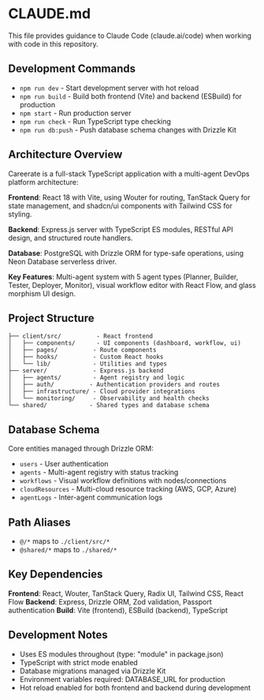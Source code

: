 # CLAUDE.md

This file provides guidance to Claude Code (claude.ai/code) when working with code in this repository.

## Development Commands

- `npm run dev` - Start development server with hot reload
- `npm run build` - Build both frontend (Vite) and backend (ESBuild) for production
- `npm start` - Run production server
- `npm run check` - Run TypeScript type checking
- `npm run db:push` - Push database schema changes with Drizzle Kit

## Architecture Overview

Careerate is a full-stack TypeScript application with a multi-agent DevOps platform architecture:

**Frontend**: React 18 with Vite, using Wouter for routing, TanStack Query for state management, and shadcn/ui components with Tailwind CSS for styling.

**Backend**: Express.js server with TypeScript ES modules, RESTful API design, and structured route handlers.

**Database**: PostgreSQL with Drizzle ORM for type-safe operations, using Neon Database serverless driver.

**Key Features**: Multi-agent system with 5 agent types (Planner, Builder, Tester, Deployer, Monitor), visual workflow editor with React Flow, and glass morphism UI design.

## Project Structure

```
├── client/src/          - React frontend
│   ├── components/      - UI components (dashboard, workflow, ui)
│   ├── pages/          - Route components
│   ├── hooks/          - Custom React hooks
│   └── lib/            - Utilities and types
├── server/             - Express.js backend
│   ├── agents/         - Agent registry and logic
│   ├── auth/          - Authentication providers and routes
│   ├── infrastructure/ - Cloud provider integrations
│   └── monitoring/     - Observability and health checks
└── shared/            - Shared types and database schema
```

## Database Schema

Core entities managed through Drizzle ORM:
- `users` - User authentication
- `agents` - Multi-agent registry with status tracking
- `workflows` - Visual workflow definitions with nodes/connections
- `cloudResources` - Multi-cloud resource tracking (AWS, GCP, Azure)
- `agentLogs` - Inter-agent communication logs

## Path Aliases

- `@/*` maps to `./client/src/*`
- `@shared/*` maps to `./shared/*`

## Key Dependencies

**Frontend**: React, Wouter, TanStack Query, Radix UI, Tailwind CSS, React Flow
**Backend**: Express, Drizzle ORM, Zod validation, Passport authentication
**Build**: Vite (frontend), ESBuild (backend), TypeScript

## Development Notes

- Uses ES modules throughout (type: "module" in package.json)
- TypeScript with strict mode enabled
- Database migrations managed via Drizzle Kit
- Environment variables required: DATABASE_URL for production
- Hot reload enabled for both frontend and backend during development